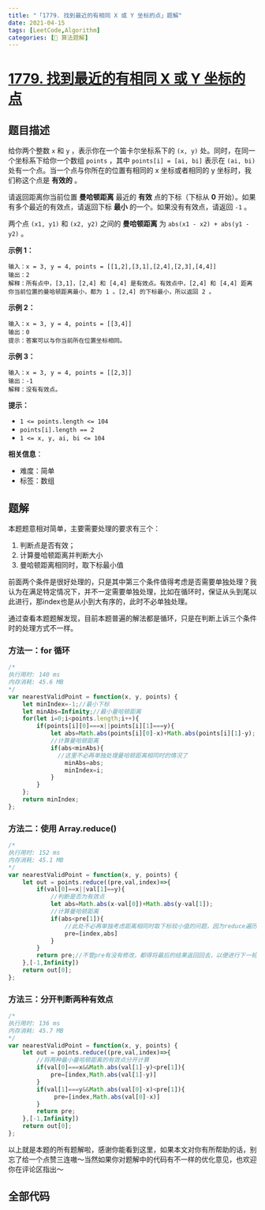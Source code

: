 ```yaml
---
title: "「1779. 找到最近的有相同 X 或 Y 坐标的点」题解"
date: 2021-04-15
tags: [LeetCode,Algorithm]
categories: [📝 算法题解]
---
```


# [1779. 找到最近的有相同 X 或 Y 坐标的点](https://leetcode-cn.com/problems/find-nearest-point-that-has-the-same-x-or-y-coordinate/)
## 题目描述

给你两个整数 `x` 和 `y` ，表示你在一个笛卡尔坐标系下的 `(x, y)` 处。同时，在同一个坐标系下给你一个数组 `points` ，其中 `points[i] = [ai, bi]` 表示在 `(ai, bi)` 处有一个点。当一个点与你所在的位置有相同的 x 坐标或者相同的 y 坐标时，我们称这个点是 **有效的** 。

请返回距离你当前位置 **曼哈顿距离** 最近的 **有效** 点的下标（下标从 **0** 开始）。如果有多个最近的有效点，请返回下标 **最小** 的一个。如果没有有效点，请返回 `-1` 。

两个点 `(x1, y1)` 和 `(x2, y2)` 之间的 **曼哈顿距离** 为 `abs(x1 - x2) + abs(y1 - y2)` 。<!-- more -->

 

**示例 1：**

```
输入：x = 3, y = 4, points = [[1,2],[3,1],[2,4],[2,3],[4,4]]
输出：2
解释：所有点中，[3,1]，[2,4] 和 [4,4] 是有效点。有效点中，[2,4] 和 [4,4] 距离你当前位置的曼哈顿距离最小，都为 1 。[2,4] 的下标最小，所以返回 2 。
```

**示例 2：**

```
输入：x = 3, y = 4, points = [[3,4]]
输出：0
提示：答案可以与你当前所在位置坐标相同。
```

**示例 3：**

```
输入：x = 3, y = 4, points = [[2,3]]
输出：-1
解释：没有有效点。
```

 

**提示：**

- `1 <= points.length <= 104`
- `points[i].length == 2`
- `1 <= x, y, ai, bi <= 104`

**相关信息**：

+ 难度：简单
+ 标签：数组

## 题解

本题题意相对简单，主要需要处理的要求有三个：

1. 判断点是否有效；
2. 计算曼哈顿距离并判断大小
3. 曼哈顿距离相同时，取下标最小值

前面两个条件是很好处理的，只是其中第三个条件值得考虑是否需要单独处理？我认为在满足特定情况下，并不一定需要单独处理，比如在循环时，保证从头到尾以此进行，那index也是从小到大有序的，此时不必单独处理。

通过查看本题题解发现，目前本题普遍的解法都是循环，只是在判断上诉三个条件时的处理方式不一样。

### 方法一：for 循环

```javascript
/*
执行用时: 140 ms
内存消耗: 45.6 MB
*/
var nearestValidPoint = function(x, y, points) {
    let minIndex=-1;//最小下标
    let minAbs=Infinity;//最小曼哈顿距离
    for(let i=0;i<points.length;i++){
        if(points[i][0]===x||points[i][1]===y){
            let abs=Math.abs(points[i][0]-x)+Math.abs(points[i][1]-y);
            //计算曼哈顿距离
            if(abs<minAbs){
              //这里不必再单独处理曼哈顿距离相同时的情况了
                minAbs=abs;
                minIndex=i;
            }
        }
    };
    return minIndex;
};
```

### 方法二：使用 Array.reduce()  

```javascript
/*
执行用时: 152 ms
内存消耗: 45.1 MB
*/
var nearestValidPoint = function(x, y, points) {
    let out = points.reduce((pre,val,index)=>{
        if(val[0]==x||val[1]==y){
            //判断是否为有效点
            let abs=Math.abs(x-val[0])+Math.abs(y-val[1]);
            //计算曼哈顿距离
            if(abs<pre[1]){
                //此处不必再单独考虑距离相同时取下标较小值的问题，因为reduce遍历数组是从头向尾遍历的
                pre=[index,abs]
            }  
        }
        return pre;//不管pre有没有修改，都得将最后的结果返回回去，以便进行下一轮时pre有值。
    },[-1,Infinity])
    return out[0];
};
```

### 方法三：分开判断两种有效点

```javascript
/*
执行用时: 136 ms
内存消耗: 45.7 MB
*/
var nearestValidPoint = function(x, y, points) {
    let out = points.reduce((pre,val,index)=>{
        //将两种最小曼哈顿距离的有效点分开计算
        if(val[0]===x&&Math.abs(val[1]-y)<pre[1]){
            pre=[index,Math.abs(val[1]-y)] 
        }
        if(val[1]===y&&Math.abs(val[0]-x)<pre[1]){
             pre=[index,Math.abs(val[0]-x)]
        }
        return pre;
    },[-1,Infinity])
    return out[0];
};
```

以上就是本题的所有题解啦，感谢你能看到这里，如果本文对你有所帮助的话，别忘了给一个点赞三连嗷～当然如果你对题解中的代码有不一样的优化意见，也欢迎你在评论区指出～

## 全部代码

<RecoDemo :collapse="true">
  <template slot="code-js">
    <<< @/blog/algorithm/src/js/1779.找到最近的有相同-x-或-y-坐标的点.js
  </template>
</RecoDemo>
